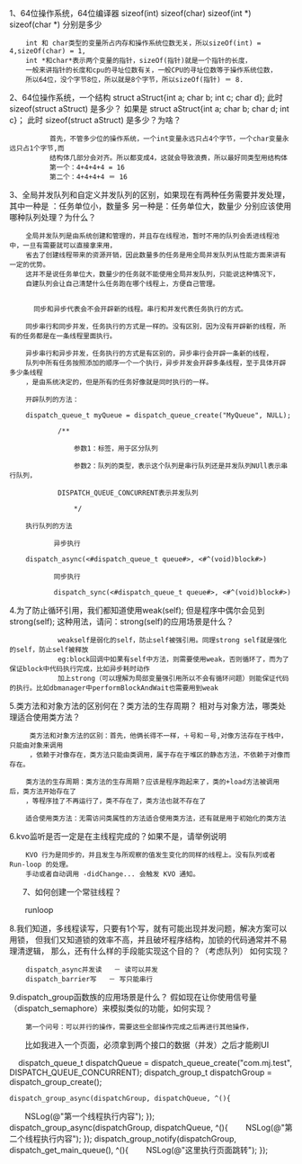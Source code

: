 
1、64位操作系统，64位编译器 sizeof(int) sizeof(char)  sizeof(int *) sizeof(char *) 分别是多少

        int 和 char类型的变量所占内存和操作系统位数无关，所以sizeOf(int) = 4,sizeOf(char) = 1,
        int *和char*表示两个变量的指针，sizeOf(指针)就是一个指针的长度，
        一般来讲指针的长度和cpu的寻址位数有关，一般CPU的寻址位数等于操作系统位数，
        所以64位，没个字节8位，所以就是8个字节，所以sizeOf(指针) ＝ 8.


2、64位操作系统，一个结构 struct aStruct{int a; char b; int c; char d}; 
此时 sizeof(struct aStruct) 是多少？ 
如果是 struct aStruct{int a; char b; char d; int c}；
此时 sizeof(struct aStruct) 是多少？为啥？

              首先，不管多少位的操作系统，一个int变量永远只占4个字节，一个char变量永远只占1个字节,而
              结构体几部分会对齐。所以都变成4，这就会导致浪费，所以最好同类型用结构体
              第一个：4+4+4+4 = 16
              第二个：4+4+4+4 ＝ 16
      
3、全局并发队列和自定义并发队列的区别，如果现在有两种任务需要并发处理，其中一种是
：任务单位小，数量多 另一种是：任务单位大，数量少 分别应该使用哪种队列处理？为什么？
        
        全局并发队列是由系统创建和管理的，并且存在线程池，暂时不用的队列会丢进线程池中，一旦有需要就可以直接拿来用，
        省去了创建线程带来的资源开销，因此数量多的任务是用全局并发队列从性能方面来讲有一定的优势。
        这并不是说任务单位大，数量少的任务就不能使用全局并发队列，只能说这种情况下，
        自建队列会让自己清楚什么任务跑在哪个线程上，方便自己管理。
        
        
          同步和异步代表会不会开辟新的线程。串行和并发代表任务执行的方式。

        同步串行和同步并发，任务执行的方式是一样的。没有区别，因为没有开辟新的线程，所有的任务都是在一条线程里面执行。

        异步串行和异步并发，任务执行的方式是有区别的，异步串行会开辟一条新的线程，
        队列中所有任务按照添加的顺序一个一个执行，异步并发会开辟多条线程，至于具体开辟多少条线程
        ，是由系统决定的，但是所有的任务好像就是同时执行的一样。
        
        开辟队列的方法：

        dispatch_queue_t myQueue = dispatch_queue_create("MyQueue", NULL);

                /**

                    参数1：标签，用于区分队列

                    参数2：队列的类型，表示这个队列是串行队列还是并发队列NUll表示串行队列，

                DISPATCH_QUEUE_CONCURRENT表示并发队列

                    */

        执行队列的方法

               异步执行

        dispatch_async(<#dispatch_queue_t queue#>, <#^(void)block#>)

               同步执行

               dispatch_sync(<#dispatch_queue_t queue#>, <#^(void)block#>)

4.为了防止循环引用，我们都知道使用weak(self); 但是程序中偶尔会见到strong(self); 这种用法，请问：strong(self)的应用场景是什么？
        
                weakself是弱化的self，防止self被强引用。同理strong self就是强化的self，防止self被释放
                eg:block回调中如果有self中方法，则需要使用weak，否则循环了，而为了保证block中代码执行完成，比如异步耗时动作
                加上strong（可以理解为局部变量强引用所以不会有循环问题）则能保证代码的执行。比如dbmanager中performBlockAndWait也需要用到weak
                
 5.类方法和对象方法的区别何在？类方法的生存周期？ 相对与对象方法，哪类处理适合使用类方法？

         类方法和对象方法的区别：首先，他俩长得不一样，＋号和－号,对像方法存在于栈中，只能由对象来调用
         ，依赖于对像存在，类方法只能由类调用，属于存在于堆区的静态方法，不依赖于对像而存在。
         
        类方法的生存周期：类方法的生存周期？应该是程序跑起来了，类的+load方法被调用后，类方法开始存在了
        ，等程序挂了不再运行了，类不存在了，类方法也就不存在了
        
        适合使用类方法：无需访问类属性的方法适合使用类方法，还有就是用于初始化的类方法

6.kvo监听是否一定是在主线程完成的？如果不是，请举例说明

        KVO 行为是同步的，并且发生与所观察的值发生变化的同样的线程上。没有队列或者 Run-loop 的处理。
        手动或者自动调用 -didChange... 会触发 KVO 通知。
       
7、如何创建一个常驻线程？ 

        runloop
        
8.我们知道，多线程读写，只要有1个写，就有可能出现并发问题，解决方案可以用锁，
但我们又知道锁的效率不高，并且破坏程序结构，加锁的代码通常并不易理清逻辑，
那么，还有什么样的手段能实现这个目的？（考虑队列） 如何实现？

        dispatch_async并发读   － 读可以并发
        dispatch_barrier写   － 写只能串行

9.dispatch_group函数族的应用场景是什么？
假如现在让你使用信号量（dispatch_semaphore）来模拟类似的功能，如何实现？

        第一个问号：可以并行的操作，需要这些全部操作完成之后再进行其他操作，
        比如我进入一个页面，必须拿到两个接口的数据（并发）之后才能刷UI
        
     dispatch_queue_t dispatchQueue = dispatch_queue_create("com.mj.test", DISPATCH_QUEUE_CONCURRENT);
    dispatch_group_t dispatchGroup = dispatch_group_create();
    
    dispatch_group_async(dispatchGroup, dispatchQueue, ^(){
        NSLog(@"第一个线程执行内容");
    });
    dispatch_group_async(dispatchGroup, dispatchQueue, ^(){
        NSLog(@"第二个线程执行内容");
    });
    dispatch_group_notify(dispatchGroup, dispatch_get_main_queue(), ^(){
        NSLog(@"这里执行页面跳转");
    });

